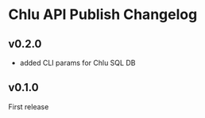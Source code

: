 # Chlu API Publish Changelog

## v0.2.0

- added CLI params for Chlu SQL DB

## v0.1.0

First release
